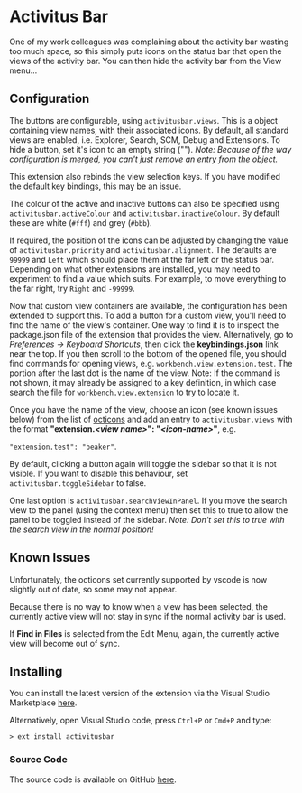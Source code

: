 # Activitus Bar

One of my work colleagues was complaining about the activity bar wasting too much space, so this simply puts icons on the status bar that open the views of the activity bar. You can then hide the activity bar from the View menu...

## Configuration

The buttons are configurable, using `activitusbar.views`. This is a object containing view names, with their associated icons. By default, all standard views are enabled, i.e. Explorer, Search, SCM, Debug and Extensions. To hide a button, set it's icon to an empty string (""). *Note: Because of the way configuration is merged, you can't just remove an entry from the object.*

This extension also rebinds the view selection keys. If you have modified the default key bindings, this may be an issue.

The colour of the active and inactive buttons can also be specified using `activitusbar.activeColour` and `activitusbar.inactiveColour`. By default these are white (`#fff`) and grey (`#bbb`).

If required, the position of the icons can be adjusted by changing the value of `activitusbar.priority` and `activitusbar.alignment`. The defaults are `99999` and `Left` which should place them at the far left or the status bar. Depending on what other extensions are installed, you may need to experiment to find a value which suits. For example, to move everything to the far right, try `Right` and `-99999`.

Now that custom view containers are available, the configuration has been extended to support this. To add a button for a custom view, you'll need to find the name of the view's container. One way to find it is to inspect the package.json file of the extension that provides the view. Alternatively, go to *Preferences -> Keyboard Shortcuts*, then click the **keybindings.json** link near the top. If you then scroll to the bottom of the opened file, you should find commands for opening views, e.g. `workbench.view.extension.test`. The portion after the last dot is the name of the view. Note: If the command is not shown, it may already be assigned to a key definition, in which case search the file for `workbench.view.extension` to try to locate it.

Once you have the name of the view, choose an icon (see known issues below) from the list of [octicons](https://octicons.github.com/) and add an entry to `activitusbar.views` with the format **"extension.*&lt;view name&gt;*": "*&lt;icon-name&gt;*"**, e.g.

`"extension.test": "beaker"`.

By default, clicking a button again will toggle the sidebar so that it is not visible. If you want to disable this behaviour, set `activitusbar.toggleSidebar` to false.

One last option is `activitusbar.searchViewInPanel`. If you move the search view to the panel (using the context menu) then set this to true to allow the panel to be toggled instead of the sidebar. *Note: Don't set this to true with the search view in the normal position!*

## Known Issues

Unfortunately, the octicons set currently supported by vscode is now slightly out of date, so some may not appear.

Because there is no way to know when a view has been selected, the currently active view will not stay in sync if the normal activity bar is used.

If **Find in Files** is selected from the Edit Menu, again, the currently active view will become out of sync.

## Installing

You can install the latest version of the extension via the Visual Studio Marketplace [here](https://marketplace.visualstudio.com/items?itemName=Gruntfuggly.activitusbar).

Alternatively, open Visual Studio code, press `Ctrl+P` or `Cmd+P` and type:

    > ext install activitusbar

### Source Code

The source code is available on GitHub [here](https://github.com/Gruntfuggly/activitusbar).
